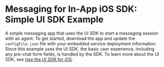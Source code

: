 # Messaging for In-App iOS SDK: Simple UI SDK Example

A simple messaging app that uses the UI SDK to start a messaging session with an agent. To get started, download the app and update the `configFile.json` file with your embedded service deployment information. Since this example uses the UI SDK, the basic user experience, including any pre-chat form fields, is handled by the SDK. To learn more about the UI SDK, see [Use the UI SDK for iOS](https://developer.salesforce.com/docs/service/messaging-in-app/guide/ios-ui-sdk.html).
